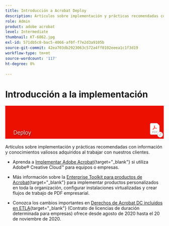 ```yaml
---
title: Introducción a Acrobat Deploy
description: Artículos sobre implementación y prácticas recomendadas con información y conocimientos valiosos adquiridos al trabajar con nuestros clientes
role: Admin
product: adobe acrobat
level: Intermediate
thumbnail: KT-6862.jpg
exl-id: 571db5c8-bac5-4066-af0f-f7e2d3a9105b
source-git-commit: 42ea703db2923063c572a4ff0102eeea1c1f3d19
workflow-type: tm+mt
source-wordcount: '117'
ht-degree: 0%

---
```


# Introducción a la implementación

![Imagen de implementación de Acrobat](../assets/Hero-Deploy.png)

Artículos sobre implementación y prácticas recomendadas con información y conocimientos valiosos adquiridos al trabajar con nuestros clientes.

* Aprenda a [Implementar Adobe Acrobat](https://helpx.adobe.com/enterprise/using/deploying-acrobat.html){target=&quot;_blank&quot;} si utiliza Adobe® Creative Cloud™ para equipos o empresas.

* Más información sobre la [Enterprise Toolkit para productos de Acrobat](https://www.adobe.com/devnet-docs/acrobatetk/index.html){target=&quot;_blank&quot;} para implementar productos personalizados en toda la organización, configurar instalaciones virtualizadas y crear flujos de trabajo de PDF empresarial.

* Conozca los cambios importantes en [Derechos de Acrobat DC incluidos en ETLA](signentitlementchanges.md){target=&quot;_blank&quot;} (Contrato de licencias de duración determinada para empresas) ofrece desde agosto de 2020 hasta el 20 de noviembre de 2020.

